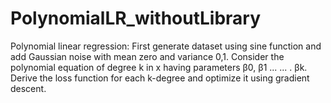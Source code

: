 # PolynomialLR_withoutLibrary
Polynomial linear regression: First generate dataset using sine function and add Gaussian noise with mean zero and variance 0,1. Consider the polynomial equation of degree k in x having parameters β0, β1 ... ... . βk. Derive the loss function for each k-degree and optimize it using gradient descent.
